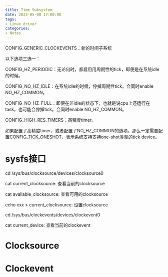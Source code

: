 ```yaml
---
title: Time Subsystem
date: 2023-05-08 17:00:00
tags:
- Linux driver
categories:
- Notes
---
```


CONFIG_GENERIC_CLOCKEVENTS：新的时间子系统



以下选项三选一：

CONFIG_HZ_PERIODIC：无论何时，都启用用周期性的tick，即便是在系统idle的时候。

CONFIG_NO_HZ_IDLE：在系统idle的时候，停掉周期性tick。会同时enable NO_HZ_COMMON。

CONFIG_NO_HZ_FULL：即便在非idle的状态下，也就是说cpu上还运行在task，也可能会停掉tick。会同时enable NO_HZ_COMMON。



CONFIG_HIGH_RES_TIMERS：高精度timer。

如果配置了高精度timer，或者配置了NO_HZ_COMMON的选项，那么一定需要配置CONFIG_TICK_ONESHOT，表示系统支持支持one-shot类型的tick device。

# sysfs接口

cd /sys/bus/clocksource/devices/clocksource0

cat current_clocksource: 查看当前的clocksource

cat available_clocksource: 查看可用的clocksource

echo xxx > current_clocksource: 设置clocksource



cd /sys/bus/clockevents/devices/clockevent0

cat current_device: 查看当前的clockevent

# Clocksource

# Clockevent

